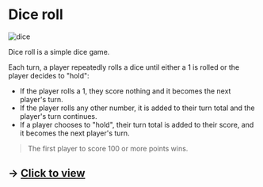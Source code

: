 # Dice roll 

![dice](https://user-images.githubusercontent.com/99020542/189478679-7a863a6e-e406-4bb8-ad5f-3597d7f8a372.gif)

Dice roll is a simple dice game.

Each turn, a player repeatedly rolls a dice until either a 1 is rolled or the player decides to "hold":

- If the player rolls a 1, they score nothing and it becomes the next player's turn.
- If the player rolls any other number, it is added to their turn total and the player's turn continues.
- If a player chooses to "hold", their turn total is added to their score, and it becomes the next player's turn.
> The first player to score 100 or more points wins.

## -> [Click to view](https://distorrrtion.github.io/Dice-roll/)

